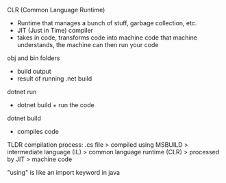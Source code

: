 CLR (Common Language Runtime)
 - Runtime that manages a bunch of stuff, garbage collection, etc.
 -  JIT (Just in Time) compiler
   - takes in code, transforms code into machine code that machine understands, the machine can then run your code

obj and bin folders
 - build output
 - result of running .net build

 dotnet run
 - dotnet build + run the code

dotnet build
 - compiles code

 TLDR compilation process:
 .cs file > compiled using MSBUILD > intermediate language (IL) > common language runtime (CLR) > processed by JIT > machine code

 "using" is like an import keyword in java
